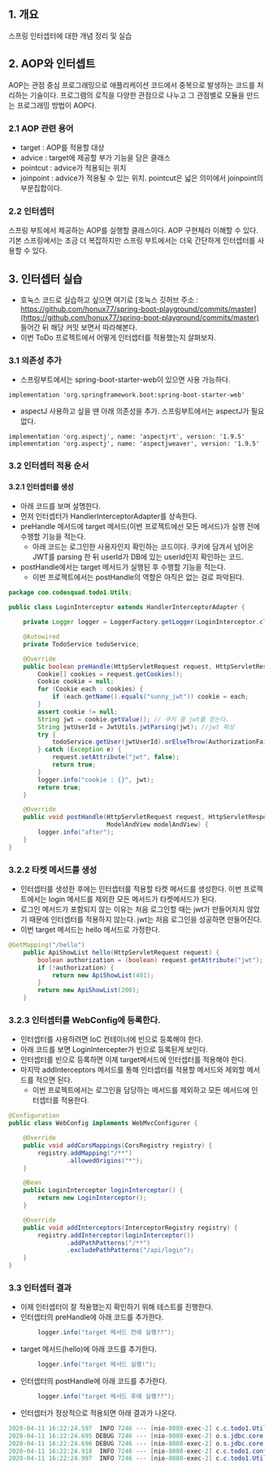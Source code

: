 ## 1. 개요 
스프링 인터셉터에 대한 개념 정리 및 실습 

## 2. AOP와 인터셉트
AOP는 관점 중심 프로그래밍으로 애플리케이션 코드에서 중복으로 발생하는 코드를 처리하는 기술이다. 프로그램의 로직을 다양한 관점으로 나누고 그 관점별로 모듈을 만드는 프로그래밍 방법이 AOP다. 

### 2.1 AOP 관련 용어 
-   target : AOP를 적용할 대상
-   advice : target에 제공할 부가 기능을 담은 클래스
-   pointcut : advice가 적용되는 위치
-   joinpoint : advice가 적용될 수 있는 위치. pointcut은 넓은 의미에서 joinpoint의 부분집합이다. 

### 2.2 인터셉터 
스프링 부트에서 제공하는 AOP를 실행할 클래스이다. AOP 구현체라 이해할 수 있다. 기본 스프링에서는 조금 더 복잡하지만 스프링 부트에서는 더욱 간단하게 인터셉터를 사용할 수 있다. 

## 3. 인터셉터 실습
- 호눅스 코드로 실습하고 싶으면 여기로 [호눅스 깃허브 주소 : https://github.com/honux77/spring-boot-playground/commits/master](https://github.com/honux77/spring-boot-playground/commits/master) 들어간 뒤 해당 커밋 보면서 따라해본다. 
- 이번 ToDo 프로젝트에서 어떻게 인터셉터를 적용했는지 살펴보자.

### 3.1 의존성 추가
- 스프링부트에서는 spring-boot-starter-web이 있으면 사용 가능하다. 

```shell script
implementation 'org.springframework.boot:spring-boot-starter-web'
```

- aspectJ 사용하고 싶을 땐 아래 의존성을 추가. 스프링부트에서는 aspectJ가 필요없다. 

```shell script
implementation 'org.aspectj', name: 'aspectjrt', version: '1.9.5'  
implementation 'org.aspectj', name: 'aspectjweaver', version: '1.9.5'
```

### 3.2 인터셉터 적용 순서 
#### 3.2.1 인터셉터를 생성 
- 아래 코드를 보며 설명한다. 
- 먼저 인터셉터가 HandlerInterceptorAdapter를 상속한다. 
- preHandle 메서드에 target 메서드(이번 프로젝트에선 모든 메서드)가 실행 전에 수행할 기능을 적는다. 
    - 아래 코드는 로그인한 사용자인지 확인하는 코드이다. 쿠키에 담겨서 넘어온 JWT를 parsing 한 뒤 userId가 DB에 있는 userId인지 확인하는 코드. 
- postHandle에서는 target 메서드가 실행된 후 수행할 기능을 적는다. 
    - 이번 프로젝트에서는 postHandle의 역할은 아직은 없는 걸로 파악된다. 
 

```java
package com.codesquad.todo1.Utils;

public class LoginInterceptor extends HandlerInterceptorAdapter {

    private Logger logger = LoggerFactory.getLogger(LoginInterceptor.class);

    @Autowired
    private TodoService todoService;

    @Override
    public boolean preHandle(HttpServletRequest request, HttpServletResponse response, Object Handler) {
        Cookie[] cookies = request.getCookies();
        Cookie cookie = null;
        for (Cookie each : cookies) {
            if (each.getName().equals("sunny_jwt")) cookie = each;
        }
        assert cookie != null;
        String jwt = cookie.getValue(); // 쿠키 중 jwt를 얻는다.
        String jwtUserId = JwtUtils.jwtParsing(jwt); //jwt 파싱
        try {
            todoService.getUser(jwtUserId).orElseThrow(AuthorizationFail::new); // userRepository에 jwt 속 userId가 있는지 확인한다. 
        } catch (Exception e) {
            request.setAttribute("jwt", false);
            return true;
        }
        logger.info("cookie : {}", jwt);
        return true;
    }

    @Override
    public void postHandle(HttpServletRequest request, HttpServletResponse response, Object Handler,
                           ModelAndView modelAndView) {
        logger.info("after");
    }
}

```

### 3.2.2 타켓 메서드를 생성 
- 인터셉터를 생성한 후에는 인터셉터를 적용할 타켓 메서드를 생성한다. 이번 프로젝트에서는 login 메서드를 제외한 모든 메서드가 타켓메서드가 된다. 
- 로그인 메서드가 포함되지 않는 이유는 처음 로그인할 때는 jwt가 만들어지지 않았기 때문에 인터셉터를 적용하지 않는다. jwt는 처음 로그인을 성공하면 만들어진다. 
- 이번 target 메서드는 hello 메서드로 가정한다. 

```java
@GetMapping("/hello")
    public ApiShowList hello(HttpServletRequest request) {
        boolean authorization = (boolean) request.getAttribute("jwt");
        if (!authorization) {
            return new ApiShowList(401);
        }
        return new ApiShowList(200);
    }
```

### 3.2.3 인터셉터를 WebConfig에 등록한다. 
- 인터셉터를 사용하려면 IoC 컨테이너에 빈으로 등록해야 한다. 
- 아래 코드를 보면 LoginIntercepter가 빈으로 등록된게 보인다. 
- 인터셉터를 빈으로 등록하면 이제 target메서드에 인터셉터를 적용해야 한다. 
- 마지막 addInterceptors 메서드를 통해 인터셉터를 적용할 메서드와 제외할 메서드를 적으면 된다. 
    - 이번 프로젝트에서는 로그인을 담당하는 메서드를 제외하고 모든 메서드에 인터셉터를 적용한다.

```java
@Configuration
public class WebConfig implements WebMvcConfigurer {

    @Override
    public void addCorsMappings(CorsRegistry registry) {
        registry.addMapping("/**")
                .allowedOrigins("*");
    }

    @Bean
    public LoginInterceptor loginInterceptor() {
        return new LoginInterceptor();
    }

    @Override
    public void addInterceptors(InterceptorRegistry registry) {
        registry.addInterceptor(loginInterceptor())
                .addPathPatterns("/**")
                .excludePathPatterns("/api/login");
    }
}
```

### 3.3 인터셉터 결과 
- 이제 인터셉터이 잘 적용했는지 확인하기 위해 테스트를 진행한다. 
- 인터셉터의 preHandle에 아래 코드를 추가한다. 

```java
        logger.info("target 메서드 전에 실행??");
```

- target 메서드(hello)에 아래 코드를 추가한다. 

```java
        logger.info("target 메서드 실행!");
``` 

- 인터셉터의 postHandle에 아래 코드를 추가한다. 

```java
        logger.info("target 메서드 후에 실행??");
```

- 인터셉터가 정상적으로 적용되면 아래 결과가 나온다. 

```java
2020-04-11 16:22:24.597  INFO 7246 --- [nio-8080-exec-2] c.c.todo1.Utils.LoginInterceptor         : target 메서드 전에 실행??
2020-04-11 16:22:24.695 DEBUG 7246 --- [nio-8080-exec-2] o.s.jdbc.core.JdbcTemplate               : Executing prepared SQL query
2020-04-11 16:22:24.696 DEBUG 7246 --- [nio-8080-exec-2] o.s.jdbc.core.JdbcTemplate               : Executing prepared SQL statement [select user from User u where u.user_id = ?]
2020-04-11 16:22:24.918  INFO 7246 --- [nio-8080-exec-2] c.c.todo1.controller.TodoController      : target 메서드 실행!
2020-04-11 16:22:24.997  INFO 7246 --- [nio-8080-exec-2] c.c.todo1.Utils.LoginInterceptor         : target 메서드 후에 실행??
```



	
